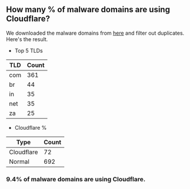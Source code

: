 ## How many % of malware domains are using Cloudflare?


We downloaded the malware domains from [here](https://urlhaus.abuse.ch) and filter out duplicates.
Here's the result.


[//]: # (start replacement)


- Top 5 TLDs

| TLD | Count |
| --- | --- |
| com | 361 |
| br | 44 |
| in | 35 |
| net | 35 |
| za | 25 |


- Cloudflare %

| Type | Count |
| --- | --- |
| Cloudflare | 72 |
| Normal | 692 |


### 9.4% of malware domains are using Cloudflare.